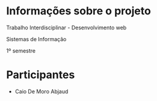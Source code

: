 
 # Informações sobre o projeto

 Trabalho Interdisciplinar - Desenvolvimento web

Sistemas de Informação

1º semestre

 # Participantes

- Caio De Moro Abjaud
